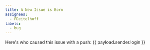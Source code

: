 ```yaml
---
title: A New Issue is Born
assignees:
  - FDeitelhoff
labels:
  - bug
---
```

Here's who caused this issue with a push: {{ payload.sender.login }}
